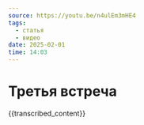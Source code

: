 ```yaml
---
source: https://youtu.be/n4ulEm3mHE4
tags:
  - статья
  - видео
date: 2025-02-01 
time: 14:03
---
```


# Третья встреча

{{transcribed_content}}